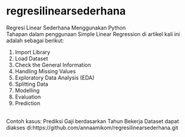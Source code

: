 # regresilinearsederhana
Regresi Linear Sederhana Menggunakan Python
<br>
Tahapan dalam penggunaan Simple Linear Regression di artikel kali ini adalah sebagai berikut:
<ol>
<li>Import Library</li>
<li>Load Dataset</li>
<li>Check the General Information</li>
<li>Handling Missing Values</li>
<li>Exploratory Data Analysis (EDA)</li>
<li>Splitting Data</li>
<li>Modelling</li>
<li>Evaluation</li>
<li>Prediction</li>
  </ol>
  <br>
Contoh kasus: Prediksi Gaji berdasarkan Tahun Bekerja Dataset dapat diakses di:https://github.com/annaamikom/regresilinearsederhana.git
